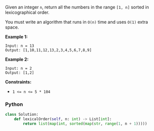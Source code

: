 Given an integer  `n`, return all the numbers in the range  `[1, n]`  sorted in lexicographical order.

You must write an algorithm that runs in `O(n)` time and uses  `O(1)`  extra space.

**Example 1:**

```
Input: n = 13
Output: [1,10,11,12,13,2,3,4,5,6,7,8,9]
```

**Example 2:**

```
Input: n = 2
Output: [1,2]
```

**Constraints:**

- `1 <= n <= 5 * 104`

### Python

```py
class Solution:
    def lexicalOrder(self, n: int) -> List[int]:
        return list(map(int, sorted(map(str, range(1, n + 1)))))
```